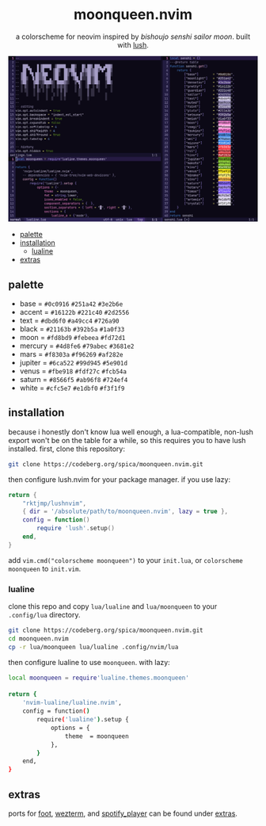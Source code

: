 <div align="center">

# moonqueen.nvim

a colorscheme for neovim inspired by *bishoujo senshi sailor moon*. built with [lush](https://github.com/rktjmp/lush.nvim/).

<img src="assets/grim.png" alt="in the name of the moon" width="960">

</div>

+ [palette](#palette)
+ [installation](#installation)
    + [lualine](#lualine)
+ [extras](#extas)

<a name="palette"></a>
## palette

+ base = `#0c0916` `#251a42` `#3e2b6e`
+ accent = `#16122b` `#221c40` `#2d2556`
+ text = `#dbd6f0` `#a49cc4` `#726a90`
+ black = `#21163b` `#392b5a` `#1a0f33`
+ moon = `#fd8bd9` `#febeea` `#fd72d1`
+ mercury = `#4d8fe6` `#79abec` `#3681e2`
+ mars = `#f8303a` `#f96269` `#af282e`
+ jupiter = `#6ca522` `#99d945` `#5e901d`
+ venus = `#fbe918` `#fdf27c` `#fcb54a`
+ saturn = `#8566f5` `#ab96f8` `#724ef4`
+ white = `#cfc5e7` `#e1dbf0` `#f3f1f9`

<a name="installation"></a>
## installation

because i honestly don't know lua well enough, a lua-compatible, non-lush export won't be on the table for a while, so this requires you to have lush installed. first, clone this repository:

```bash
git clone https://codeberg.org/spica/moonqueen.nvim.git
```

then configure lush.nvim for your package manager. if you use lazy:

```lua
return {
    "rktjmp/lushnvim",
    { dir = '/absolute/path/to/moonqueen.nvim', lazy = true },
    config = function()
        require 'lush'.setup()
    end,
}
```
add `vim.cmd("colorscheme moonqueen")` to your `init.lua`, or `colorscheme moonqueen` to `init.vim`.

<a name="lualine"></a>
### lualine

clone this repo and copy `lua/lualine` and `lua/moonqueen` to your `.config/lua` directory.

```bash
git clone https://codeberg.org/spica/moonqueen.nvim.git
cd moonqueen.nvim
cp -r lua/moonqueen lua/lualine .config/nvim/lua
```

then configure lualine to use `moonqueen`. with lazy:

```bash
local moonqueen = require'lualine.themes.moonqueen'

return {
    'nvim-lualine/lualine.nvim',
	config = function()
		require('lualine').setup {
			options = {
                theme  = moonqueen
            },
		}
	end,
}
```

<a name="extras"></a>
## extras

ports for [foot](https://codeberg.org/dnkl/foot), [wezterm](https://wezfurlong.org/wezterm/), and [spotify_player](https://github.com/aome510/spotify-player) can be found under <a href="https://codeberg.org/spica/moonqueen.nvim/src/branch/dev/extras">extras</a>.
